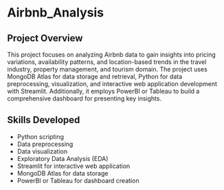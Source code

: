 # Airbnb_Analysis

## Project Overview

This project focuses on analyzing Airbnb data to gain insights into pricing variations, availability patterns, and location-based trends in the travel industry, property management, and tourism domain. The project uses MongoDB Atlas for data storage and retrieval, Python for data preprocessing, visualization, and interactive web application development with Streamlit. Additionally, it employs PowerBI or Tableau to build a comprehensive dashboard for presenting key insights.

## Skills Developed

- Python scripting
- Data preprocessing
- Data visualization
- Exploratory Data Analysis (EDA)
- Streamlit for interactive web application
- MongoDB Atlas for data storage
- PowerBI or Tableau for dashboard creation



